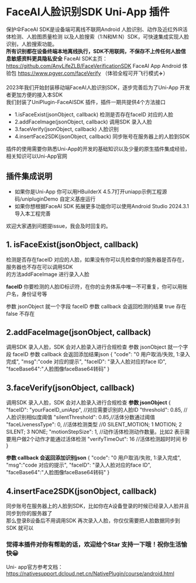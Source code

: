 # FaceAI人脸识别SDK Uni-App 插件

保护伞FaceAI SDK是设备端可离线不联网Android 人脸识别、动作及近红外IR活体检测、人脸图质量检测
以及人脸搜索（1:N和M:N）SDK，可快速集成实现人脸识别，人脸搜索功能。  
**所有识别都在设备终端本地离线执行，SDK不用联网，不保存不上传任何人脸信息敏感资料更具隐私安全**
FaceAI SDK主页：https://github.com/AnyLifeZLB/FaceVerificationSDK
FaceAI App Android 体验包 https://www.pgyer.com/faceVerify （体验全程可开飞行模式✈️）
 
2023年我们开始封装移动端FaceAI人脸识别SDK，逐步完善后为了Uni-App 开发者更加方便的接入本SDK  
我们封装了UniPlugin-FaceAISDK 插件，插件一期共提供4个方法接口
  - 1.isFaceExist(jsonObject, callback) 检测是否存在faceID 对应的人脸
  - 2.addFaceImage(jsonObject, callback) 调用SDK 录入人脸
  - 3.faceVerify(jsonObject, callback) 人脸识别
  - 4.insertFace2SDK(jsonObject, callback) 同步账号在服务器上的人脸到SDK

插件的使用需要你熟悉Uni-App的开发的基础知识以及少量的原生插件集成经验，相关知识可以Uni-App官网


## 插件集成说明
- 如果你是Uni-App 你可以用HBuilderX 4.5.7打开uniapp示例工程源码/unipluginDemo 自定义基座运行
- 如果你想根据FaceAI SDK 拓展更多功能你可以使用Android Studio 2024.3.1导入本工程完善

欢迎大家遇到问题提issue，我会及时回复的。
 
## 1. isFaceExist(jsonObject, callback)
检测是否存在faceID 对应的人脸，如果没有你可以先检查你的服务器是否存在，服务器也不存在可以调用SDK  
的方法addFaceImage 进行录入人脸

**faceID** 你要检测的人脸ID标识符，在你的业务体系中唯一不可重复，你可以用账户名，身份证号等

参数 jsonObject 就一个字段 faceID
参数 callback 会返回检测的结果 true 存在 false 不存在

## 2.addFaceImage(jsonObject, callback)
调用SDK 录入人脸，SDK 会对人脸录入进行合规检查
参数 jsonObject 就一个字段 faceID
参数 callback 会返回添加结果json
{
"code": "0 用户取消/失败,  1:录入完成",
"msg":"code 对应的提示",
"faceID": "录入人脸对应的face ID",
"faceBase64":"人脸图像faceBase64转码"
}


## 3.faceVerify(jsonObject, callback)
调用SDK 录入人脸，SDK 会对人脸录入进行合规检查
**参数 jsonObject**
{
"faceID": "yourFaceID_uniApp", //对应需要识别的人脸ID
"threshold": 0.85, //人脸识别相似度阈值
"silentThreshold": 0.85,//活体分数通过阈值
"faceLivenessType": 0, //活体检测类型 //0 SILENT_MOTION; 1 MOTION; 2 SILENT; 3 NONE;
"motionStepSize": 1, //动作活体检测动作数量。比如2 表示需要用户做2个动作才能通过活体检测
"verifyTimeOut": 16 //活体检测超时时间 秒
}


**参数 callback 会返回添加识别json**
{
"code": "0 用户取消/失败,  1:录入完成",
"msg":"code 对应的提示",
"faceID": "录入人脸对应的face ID",
"faceBase64":"人脸图像faceBase64转码"
}


## 4.insertFace2SDK(jsonObject, callback) 
同步账号在服务器上的人脸到SDK，比如你在A设备登录的时候已经录入人脸并且同步到你的服务器了  
那么登录B设备后不用调用SDK 再次录入人脸，你仅仅需要把人脸数据同步到SDK 就可以



### 觉得本插件对你有帮助的话，欢迎给个Star 支持一下哦！祝你生活愉快😀

Uni- app官方参考文档：https://nativesupport.dcloud.net.cn/NativePlugin/course/android.html